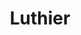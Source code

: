 ---
title: Luthier
crosslinks:
- InstrumentPorn
- guitarporn
- Guitar
- classicalguitar
- woodworking
- me_irl
- KGATLW
- tampa
- LifeProTips
- guitarcirclejerk
- DIYGuitarAmps
- ukulele
- Pythagorean432
- Inkscape
- CaptainSugar
- nocontext
- Bass
- HotPeppers
---